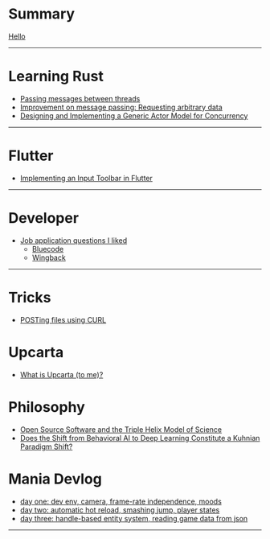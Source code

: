 # Summary
[Hello](hello.md)

----

# Learning Rust
- [Passing messages between threads](rust/001_mpbt.md)
- [Improvement on message passing: Requesting arbitrary data](rust/002_requesting_arbitrary_data.md)
- [Designing and Implementing a Generic Actor Model for Concurrency](rust/003_generic_actor_model.md)

----

# Flutter
- [Implementing an Input Toolbar in Flutter](flutter/001_input_toolbar.md)
----

# Developer
- [Job application questions I liked](developer/001_good_qs/gq.md)
  - [Bluecode](developer/001_good_qs/bluecode.md)
  - [Wingback](developer/001_good_qs/wingback.md) 
<!-- - [Dev surveys]() -->
<!-- - [Dev surveys](developer/002_dev_surveys/dev_surveys.md) -->
----

# Tricks
- [POSTing files using CURL](tricks/001_post_files_through_curl.md)
 
# Upcarta
- [What is Upcarta (to me)?]()

# Philosophy
- [Open Source Software and the Triple Helix Model of Science](philosophy/001_foss_thm.md)
- [Does the Shift from Behavioral AI to Deep Learning Constitute a Kuhnian Paradigm Shift?](philosophy/002_ai_kuhn.md)

# Mania Devlog
- [day one: dev env, camera, frame-rate independence, moods](mania_devlog/001_day_one.md)
- [day two: automatic hot reload, smashing jump, player states](mania_devlog/002_day_two.md)
- [day three: handle-based entity system, reading game data from json](mania_devlog/003_day_three.md)
----